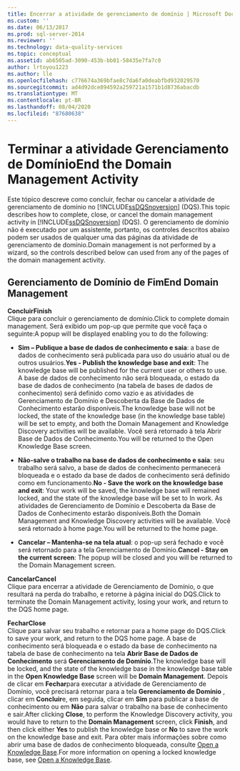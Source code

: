 ```yaml
---
title: Encerrar a atividade de gerenciamento de domínio | Microsoft Docs
ms.custom: ''
ms.date: 06/13/2017
ms.prod: sql-server-2014
ms.reviewer: ''
ms.technology: data-quality-services
ms.topic: conceptual
ms.assetid: ab6505ad-3090-453b-bb01-58435e7fa7c0
author: lrtoyou1223
ms.author: lle
ms.openlocfilehash: c776674a369bfae8c7da6fa0deabfbd932029570
ms.sourcegitcommit: ad4d92dce894592a259721a1571b1d8736abacdb
ms.translationtype: MT
ms.contentlocale: pt-BR
ms.lasthandoff: 08/04/2020
ms.locfileid: "87680638"
---
```

# <a name="end-the-domain-management-activity"></a><span data-ttu-id="c2ed6-102">Terminar a atividade Gerenciamento de Domínio</span><span class="sxs-lookup"><span data-stu-id="c2ed6-102">End the Domain Management Activity</span></span>
  <span data-ttu-id="c2ed6-103">Este tópico descreve como concluir, fechar ou cancelar a atividade de gerenciamento de domínio no [!INCLUDE[ssDQSnoversion](../includes/ssdqsnoversion-md.md)] (DQS).</span><span class="sxs-lookup"><span data-stu-id="c2ed6-103">This topic describes how to complete, close, or cancel the domain management activity in [!INCLUDE[ssDQSnoversion](../includes/ssdqsnoversion-md.md)] (DQS).</span></span> <span data-ttu-id="c2ed6-104">O gerenciamento de domínio não é executado por um assistente, portanto, os controles descritos abaixo podem ser usados de qualquer uma das páginas da atividade de gerenciamento de domínio.</span><span class="sxs-lookup"><span data-stu-id="c2ed6-104">Domain management is not performed by a wizard, so the controls described below can used from any of the pages of the domain management activity.</span></span>  
  
## <a name="end-domain-management"></a><span data-ttu-id="c2ed6-105">Gerenciamento de Domínio de Fim</span><span class="sxs-lookup"><span data-stu-id="c2ed6-105">End Domain Management</span></span>  
 <span data-ttu-id="c2ed6-106">**Concluir**</span><span class="sxs-lookup"><span data-stu-id="c2ed6-106">**Finish**</span></span>  
 <span data-ttu-id="c2ed6-107">Clique para concluir o gerenciamento de domínio.</span><span class="sxs-lookup"><span data-stu-id="c2ed6-107">Click to complete domain management.</span></span> <span data-ttu-id="c2ed6-108">Será exibido um pop-up que permite que você faça o seguinte:</span><span class="sxs-lookup"><span data-stu-id="c2ed6-108">A popup will be displayed enabling you to do the following:</span></span>  
  
-   <span data-ttu-id="c2ed6-109">**Sim – Publique a base de dados de conhecimento e saia**: a base de dados de conhecimento será publicada para uso do usuário atual ou de outros usuários.</span><span class="sxs-lookup"><span data-stu-id="c2ed6-109">**Yes - Publish the knowledge base and exit**: The knowledge base will be published for the current user or others to use.</span></span> <span data-ttu-id="c2ed6-110">A base de dados de conhecimento não será bloqueada, o estado da base de dados de conhecimento (na tabela de bases de dados de conhecimento) será definido como vazio e as atividades de Gerenciamento de Domínio e Descoberta da Base de Dados de Conhecimento estarão disponíveis.</span><span class="sxs-lookup"><span data-stu-id="c2ed6-110">The knowledge base will not be locked, the state of the knowledge base (in the knowledge base table) will be set to empty, and both the Domain Management and Knowledge Discovery activities will be available.</span></span> <span data-ttu-id="c2ed6-111">Você será retornado à tela Abrir Base de Dados de Conhecimento.</span><span class="sxs-lookup"><span data-stu-id="c2ed6-111">You will be returned to the Open Knowledge Base screen.</span></span>  
  
-   <span data-ttu-id="c2ed6-112">**Não-salve o trabalho na base de dados de conhecimento e saia**: seu trabalho será salvo, a base de dados de conhecimento permanecerá bloqueada e o estado da base de dados de conhecimento será definido como em funcionamento.</span><span class="sxs-lookup"><span data-stu-id="c2ed6-112">**No - Save the work on the knowledge base and exit**: Your work will be saved, the knowledge base will remained locked, and the state of the knowledge base will be set to In work.</span></span> <span data-ttu-id="c2ed6-113">As atividades de Gerenciamento de Domínio e Descoberta da Base de Dados de Conhecimento estarão disponíveis.</span><span class="sxs-lookup"><span data-stu-id="c2ed6-113">Both the Domain Management and Knowledge Discovery activities will be available.</span></span> <span data-ttu-id="c2ed6-114">Você será retornado à home page.</span><span class="sxs-lookup"><span data-stu-id="c2ed6-114">You will be returned to the home page.</span></span>  
  
-   <span data-ttu-id="c2ed6-115">**Cancelar – Mantenha-se na tela atual**: o pop-up será fechado e você será retornado para a tela Gerenciamento de Domínio.</span><span class="sxs-lookup"><span data-stu-id="c2ed6-115">**Cancel - Stay on the current screen**: The popup will be closed and you will be returned to the Domain Management screen.</span></span>  
  
 <span data-ttu-id="c2ed6-116">**Cancelar**</span><span class="sxs-lookup"><span data-stu-id="c2ed6-116">**Cancel**</span></span>  
 <span data-ttu-id="c2ed6-117">Clique para encerrar a atividade de Gerenciamento de Domínio, o que resultará na perda do trabalho, e retorne à página inicial do DQS.</span><span class="sxs-lookup"><span data-stu-id="c2ed6-117">Click to terminate the Domain Management activity, losing your work, and return to the DQS home page.</span></span>  
  
 <span data-ttu-id="c2ed6-118">**Fechar**</span><span class="sxs-lookup"><span data-stu-id="c2ed6-118">**Close**</span></span>  
 <span data-ttu-id="c2ed6-119">Clique para salvar seu trabalho e retornar para a home page do DQS.</span><span class="sxs-lookup"><span data-stu-id="c2ed6-119">Click to save your work, and return to the DQS home page.</span></span> <span data-ttu-id="c2ed6-120">A base de conhecimento será bloqueada e o estado da base de conhecimento na tabela de base de conhecimento na tela **Abrir Base de Dados de Conhecimento** será **Gerenciamento de Domínio**.</span><span class="sxs-lookup"><span data-stu-id="c2ed6-120">The knowledge base will be locked, and the state of the knowledge base in the knowledge base table in the **Open Knowledge Base** screen will be **Domain Management**.</span></span> <span data-ttu-id="c2ed6-121">Depois de clicar em **Fechar**para executar a atividade de Gerenciamento de Domínio, você precisará retornar para a tela **Gerenciamento de Domínio** , clicar em **Concluir**e, em seguida, clicar em **Sim** para publicar a base de conhecimento ou em **Não** para salvar o trabalho na base de conhecimento e sair.</span><span class="sxs-lookup"><span data-stu-id="c2ed6-121">After clicking **Close**, to perform the Knowledge Discovery activity, you would have to return to the **Domain Management** screen, click **Finish**, and then click either **Yes** to publish the knowledge base or **No** to save the work on the knowledge base and exit.</span></span>  <span data-ttu-id="c2ed6-122">Para obter mais informações sobre como abrir uma base de dados de conhecimento bloqueada, consulte [Open a Knowledge Base](../../2014/data-quality-services/open-a-knowledge-base.md).</span><span class="sxs-lookup"><span data-stu-id="c2ed6-122">For more information on opening a locked knowledge base, see [Open a Knowledge Base](../../2014/data-quality-services/open-a-knowledge-base.md).</span></span>  
  
  
